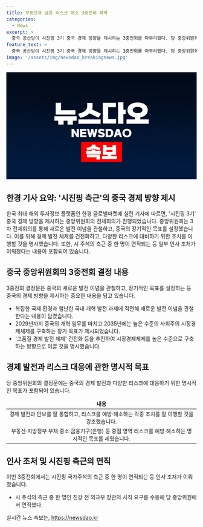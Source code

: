 ```yaml
---
title: 부동산과 금융 리스크 해소 3중전회 폐막
categories:
  - News
excerpt: >
  중국 공산당이 시진핑 3기 중국 경제 방향을 제시하는 3중전회를 마무리했다. 당 중앙위원회는 2035년까지 사회주의 시장경제체제를 구축하고, 중국 경제의 안정성과 리스크 관리를 강조했다. 또한, 부동산, 지방정부 부채, 지방은행 문제를 공식 위험 요소로 지목하며 해당 문제들에 대한 조치를 취할 것을 강조했다. 또한, 시진핑 국가주석의 성장 이념을 강조하는 등 중대한 내용들이 소개되었으며, 이번 3중전회에서는 시 주석의 측근이던 친강 전 외교부 장관이 면직했다.
feature_text: >
  중국 공산당이 시진핑 3기 중국 경제 방향을 제시하는 3중전회를 마무리했다. 당 중앙위원회는 2035년까지 사회주의 시장경제체제를 구축하고, 중국 경제의 안정성과 리스크 관리를 강조했다. 또한, 부동산, 지방정부 부채, 지방은행 문제를 공식 위험 요소로 지목하며 해당 문제들에 대한 조치를 취할 것을 강조했다. 또한, 시진핑 국가주석의 성장 이념을 강조하는 등 중대한 내용들이 소개되었으며, 이번 3중전회에서는 시 주석의 측근이던 친강 전 외교부 장관이 면직했다.
image: '/assets/img/newsdao_breakingnews.jpg'
---
```


<p><img src="/assets/img/newsdao_breakingnews.jpg" alt="pcversion 속보" /></p>

<h2 data-ke-size="size26">한경 기사 요약: '시진핑 측근'의 중국 경제 방향 제시</h2>

<p data-ke-size="size16">한국 최대 해외 투자정보 플랫폼인 한경 글로벌마켓에 실린 기사에 따르면, '시진핑 3기' 중국 경제 방향을 제시하는 중앙위원회의 전체회의가 진행되었습니다. 중앙위원회는 3차 전체회의를 통해 새로운 발전 이념을 관철하고, 중국의 장기적인 목표를 설정했습니다. 이를 위해 경제 발전 체제를 건전화하고, 다양한 리스크에 대비하기 위한 조치를 이행할 것을 명시했습니다. 또한, 시 주석의 측근 중 한 명이 면직되는 등 일부 인사 조처가 이뤄졌다는 내용이 포함되어 있습니다.</p>

<h2 data-ke-size="size24">중국 중앙위원회의 3중전회 결정 내용</h2>

<p data-ke-size="size16">3중전회 결정문은 중국의 새로운 발전 이념을 관철하고, 장기적인 목표를 설정하는 등 중국의 경제 방향을 제시하는 중요한 내용을 담고 있습니다.</p>

<ul>
<li>복잡한 국제 환경과 험난한 국내 개혁 발전 과제에 직면해 새로운 발전 이념을 관철한다는 내용이 담겼습니다.</li>
<li>2029년까지 중국의 개혁 임무를 마치고 2035년에는 높은 수준의 사회주의 시장경제체제를 구축하는 장기 목표가 제시되었습니다.</li>
<li>'고품질 경제 발전 체제' 건전화 등을 추진하여 시장경제체제를 높은 수준으로 구축하는 방향으로 이끌 것을 명시했습니다.</li>
</ul>

<h2 data-ke-size="size24">경제 발전과 리스크 대응에 관한 명시적 목표</h2>

<p data-ke-size="size16">당 중앙위원회의 결정문에는 중국의 경제 발전과 다양한 리스크에 대응하기 위한 명시적인 목표가 포함되어 있습니다.</p>

<table>
<thead>
<tr>
<td style="text-align: center; height: 17px;"><b>내용</b></td>
</tr>
</thead>
<tr>
<td style="text-align: center; height: 17px;">경제 발전과 안보를 잘 통합하고, 리스크를 예방·해소하는 각종 조치를 잘 이행할 것을 강조했습니다.</td>
</tr>
<tr>
<td style="text-align: center; height: 17px;">부동산·지방정부 부채·중소 금융기구(은행) 등 중점 영역 리스크를 예방·해소하는 명시적인 목표를 세웠습니다.</td>
</tr>
</table>

<h2 data-ke-size="size24">인사 조처 및 시진핑 측근의 면직</h2>

<p data-ke-size="size16">이번 3중전회에서는 시진핑 국가주석의 측근 중 한 명이 면직되는 등 인사 조처가 이뤄졌습니다.</p>

<ul>
<li>시 주석의 측근 중 한 명인 친강 전 외교부 장관의 사직 요구를 수용해 당 중앙위원에서 면직했다.</li>
</ul>
실시간 뉴스 속보는, <a href="https://newsdao.kr" rel="dofollow">https://newsdao.kr</a>


